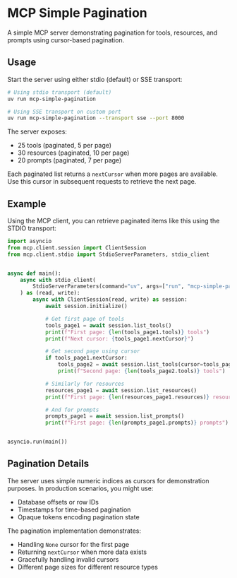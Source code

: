 # MCP Simple Pagination

A simple MCP server demonstrating pagination for tools, resources, and prompts using cursor-based pagination.

## Usage

Start the server using either stdio (default) or SSE transport:

```bash
# Using stdio transport (default)
uv run mcp-simple-pagination

# Using SSE transport on custom port
uv run mcp-simple-pagination --transport sse --port 8000
```

The server exposes:

- 25 tools (paginated, 5 per page)
- 30 resources (paginated, 10 per page)
- 20 prompts (paginated, 7 per page)

Each paginated list returns a `nextCursor` when more pages are available. Use this cursor in subsequent requests to retrieve the next page.

## Example

Using the MCP client, you can retrieve paginated items like this using the STDIO transport:

```python
import asyncio
from mcp.client.session import ClientSession
from mcp.client.stdio import StdioServerParameters, stdio_client


async def main():
    async with stdio_client(
        StdioServerParameters(command="uv", args=["run", "mcp-simple-pagination"])
    ) as (read, write):
        async with ClientSession(read, write) as session:
            await session.initialize()

            # Get first page of tools
            tools_page1 = await session.list_tools()
            print(f"First page: {len(tools_page1.tools)} tools")
            print(f"Next cursor: {tools_page1.nextCursor}")

            # Get second page using cursor
            if tools_page1.nextCursor:
                tools_page2 = await session.list_tools(cursor=tools_page1.nextCursor)
                print(f"Second page: {len(tools_page2.tools)} tools")

            # Similarly for resources
            resources_page1 = await session.list_resources()
            print(f"First page: {len(resources_page1.resources)} resources")

            # And for prompts
            prompts_page1 = await session.list_prompts()
            print(f"First page: {len(prompts_page1.prompts)} prompts")


asyncio.run(main())
```

## Pagination Details

The server uses simple numeric indices as cursors for demonstration purposes. In production scenarios, you might use:

- Database offsets or row IDs
- Timestamps for time-based pagination
- Opaque tokens encoding pagination state

The pagination implementation demonstrates:

- Handling `None` cursor for the first page
- Returning `nextCursor` when more data exists
- Gracefully handling invalid cursors
- Different page sizes for different resource types
